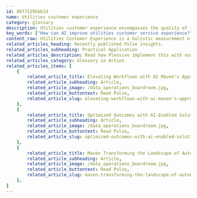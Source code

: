```yaml
---
id: 86f7229bbb1d
name: Utilities customer experience
category: glossary
description: Utilities customer experience encompasses the quality of interactions between utility companies and their customers across multiple channels and stages, including online, social media, and telephonic touchpoints, which is crucial for customer satisfaction and business growth.
key_words: ["How can AI improve utilities customer service experience?", "What are the benefits of an enhanced utility customer experience?", "How do omnichannel systems affect utilities customer satisfaction?", "What digital solutions help streamline utility customer interactions?", "How can utility companies reduce customer churn with better experience?", "What role does technology play in utilities customer engagement?", "How does customer experience impact utility business growth?", "What are the latest trends in utilities customer experience management?", "How to measure utilities customer experience effectively?", "What strategies can utilities employ for better customer service online?"]
content_raw: Utilities Customer Experience is a holistic measurement of how utility companies interact with their customers across various platforms and interfaces. These interactions occur during various stages such as online bill payment, outage notification, telephonic inquiries, or new service requests through social media. The quality of these interactions plays a significant role in defining the customer experience provided by the utility service. A positive utilities customer experience can offer several strategic benefits for businesses. In a landscape painted by increasing competition and rising customer awareness, utility companies are constantly innovating to enhance their customers' experience online, via mail, and across telephonic conversations. Digital solutions are being perceived as essential tools that help companies scale, streamline, and simplify crucial customer interactions. To illustrate, cutting-edge frameworks leveraging artificial intelligence (AI) and cloud technologies are proving effective in consolidating business communications under a single, user-friendly interface. In a similar vein, omnichannel systems are helping utility providers customize customer communications and offers across various digital channels including mobile, social and chat. The overarching goal behind enhancing utilities' customer experience is not just to increase customer satisfaction, but also to create a ripple effect leading to more efficient products, decreased support costs, and reduced customer churn. Ultimately, a superior customer experience facilitates an increase in the customer base, delivering value at scale and helping businesses unlock their productivity potential. At Maven Technologies, we pride ourselves on our capabilities to enable utility companies to exploit the power of technology and elevate their customer experience, consequentially driving business growth.
related_articles_heading: Recently published Pulse insights.
related_articles_subheading: Practical Application
related_articles_description: Read how Plexsive implement this with our clients.
related_articles_category: Glossary in Action
related_articles_items: [
	{
		related_article_title: Elevating Workflows with AI Maven's Approach,
		related_article_subheading: Article,
		related_article_image: /data_operations_boardroom.jpg,
		related_article_buttontext: Read Pulse,
		related_article_slug: elevating-workflows-with-ai-maven's-approach
	},
	{
		related_article_title: Optimized Outcomes with AI-Enabled Solutions,
		related_article_subheading: Article,
		related_article_image: /data_operations_boardroom.jpg,
		related_article_buttontext: Read Pulse,
		related_article_slug: optimized-outcomes-with-ai-enabled-solutions
	},
	{
		related_article_title: Maven Transforming the Landscape of Autonomous Vehicles,
		related_article_subheading: Article,
		related_article_image: /data_operations_boardroom.jpg,
		related_article_buttontext: Read Pulse,
		related_article_slug: maven-transforming-the-landscape-of-autonomous-vehicles
	},
]
---
```

